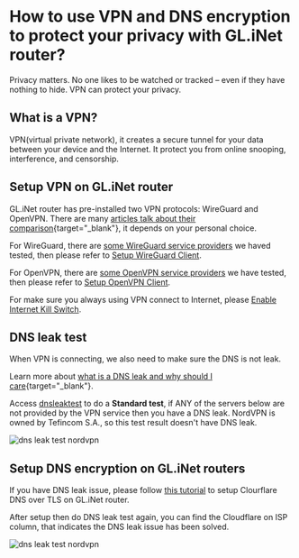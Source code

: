 # How to use VPN and DNS encryption to protect your privacy with GL.iNet router?

Privacy matters. No one likes to be watched or tracked – even if they have nothing to hide. VPN can protect your privacy.

## What is a VPN?

VPN(virtual private network), it creates a secure tunnel for your data between your device and the Internet. It protect you from online snooping, interference, and censorship.

## Setup VPN on GL.iNet router

GL.iNet router has pre-installed two VPN protocols: WireGuard and OpenVPN. There are many [articles talk about their comparison](https://www.google.com/search?q=openvpn+vs+wireguard&sxsrf=AOaemvLFXOIOcZPQ9hw26cc31ar0Yac1tA%3A1633663082696&ei=arhfYa33KaqIwbkPuJGAwAE&ved=0ahUKEwit1Oed7bnzAhUqRDABHbgIABgQ4dUDCA4&oq=openvpn+vs+wireguard&gs_lcp=Cgdnd3Mtd2l6EAxKBAhBGABQAFgAYKYjaABwAngAgAEAiAEAkgEAmAEA&sclient=gws-wiz){target="_blank"}, it depends on your personal choice.

For WireGuard, there are [some WireGuard service providers](../wireguard_client#wireguard-providers) we haved tested, then please refer to [Setup WireGuard Client](../wireguard_client).

For OpenVPN, there are [some OpenVPN service providers](../openvpn_client/#get-your-configuration-file) we have tested, then please refer to [Setup OpenVPN Client](../openvpn_client).

For make sure you always using VPN connect to Internet, please [Enable Internet Kill Switch](../internet_kill_switch).

## DNS leak test

When VPN is connecting, we also need to make sure the DNS is not leak.

Learn more about [what is a DNS leak and why should I care](https://www.dnsleaktest.com/what-is-a-dns-leak.html){target="_blank"}.

Access [dnsleaktest](https://www.dnsleaktest.com) to do a **Standard test**, if ANY of the servers below are not provided by the VPN service then you have a DNS leak. NordVPN is owned by Tefincom S.A., so this test result doesn't have DNS leak.

![dns leak test nordvpn](https://static.gl-inet.com/docs/en/3/tutorials/how_to_use_vpn_and_dns_encryption_to_protect_your_privacy_with_glinet_router/dns_leak_test_nordvpn.png)

## Setup DNS encryption on GL.iNet routers

If you have DNS leak issue, please follow [this tutorial](../how_to_use_cloudflare_dns_over_tls_on_glinet_router) to setup Clourflare DNS over TLS on GL.iNet router.

After setup then do DNS leak test again, you can find the Cloudflare on ISP column, that indicates the DNS leak issue has been solved.

![dns leak test nordvpn](https://static.gl-inet.com/docs/en/3/tutorials/how_to_use_vpn_and_dns_encryption_to_protect_your_privacy_with_glinet_router/dns_leak_test_cloudflare.png)
